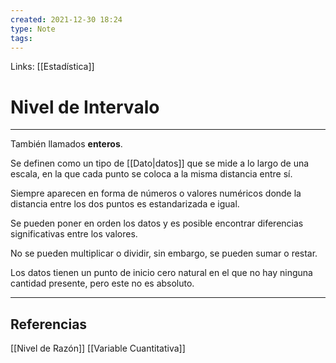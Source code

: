 ```yaml
---
created: 2021-12-30 18:24
type: Note
tags:
---
```


Links: [[Estadística]]

# Nivel de Intervalo
---

También llamados **enteros**.

Se definen como un tipo de [[Dato|datos]] que se mide a lo largo de una escala, en la que cada punto se coloca a la misma distancia entre sí. 

Siempre aparecen en forma de números o valores numéricos donde la distancia entre los dos puntos es estandarizada e igual.

Se pueden poner en orden los datos y es posible encontrar diferencias significativas entre los valores.

No se pueden multiplicar o dividir, sin embargo, se pueden sumar o restar.

Los datos tienen un punto de inicio cero natural en el que no hay ninguna cantidad presente, pero este no es absoluto.

---

## Referencias
[[Nivel de Razón]]
[[Variable Cuantitativa]]